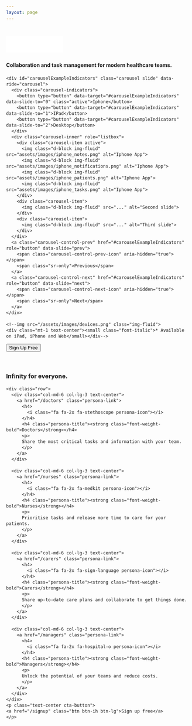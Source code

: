 ```yaml
---
layout: page
---
```


<div class="section top-section home">
  <div class="container">
    <h1 class="text-center heading">
      <img src="/assets/images/infinity.png" height="45">
    </h1>
    <h4 class="subheading">
      Collaboration and task management for modern healthcare teams.
    </h4>

    <div id="carouselExampleIndicators" class="carousel slide" data-ride="carousel">
      <div class="carousel-indicators">
        <button type="button" data-target="#carouselExampleIndicators" data-slide-to="0" class="active">Iphone</button>
        <button type="button" data-target="#carouselExampleIndicators" data-slide-to="1">IPad</button>
        <button type="button" data-target="#carouselExampleIndicators" data-slide-to="2">Desktop</button>
      </div>
      <div class="carousel-inner" role="listbox">
        <div class="carousel-item active">
          <img class="d-block img-fluid" src="assets/images/iphone_notes.png" alt="Iphone App">
          <img class="d-block img-fluid" src="assets/images/iphone_notifications.png" alt="Iphone App">
          <img class="d-block img-fluid" src="assets/images/iphone_patients.png" alt="Iphone App">
          <img class="d-block img-fluid" src="assets/images/iphone_tasks.png" alt="Iphone App">
        </div>
        <div class="carousel-item">
          <img class="d-block img-fluid" src="..." alt="Second slide">
        </div>
        <div class="carousel-item">
          <img class="d-block img-fluid" src="..." alt="Third slide">
        </div>
      </div>
      <a class="carousel-control-prev" href="#carouselExampleIndicators" role="button" data-slide="prev">
        <span class="carousel-control-prev-icon" aria-hidden="true"></span>
        <span class="sr-only">Previous</span>
      </a>
      <a class="carousel-control-next" href="#carouselExampleIndicators" role="button" data-slide="next">
        <span class="carousel-control-next-icon" aria-hidden="true"></span>
        <span class="sr-only">Next</span>
      </a>
    </div>

    <!--img src="/assets/images/devices.png" class="img-fluid">
    <div class="mt-1 text-center"><small class="font-italic">* Available on iPad, iPhone and Web</small></div-->
  </div>
</div>

<div class="signup2">
  <button type="button" class="nav-link btn btn-signup">Sign Up Free</button>
</div>

<br>
<br>

<!--div class="section features features-index">
  <div class="container">
    <div class="row">
      <div class="col-md-6 col-lg-3 text-center">
        <a href="/features#caseload" class="feature-link">
        <h4>
          <i class="fa fa-2x fa-list feature-icon"></i>
        </h4>
        <p class="feature-title">
        Caseload
        </p>
        <p>Manage and prioritise your caseload</p>
      </a>
      </div>
      <div class="col-md-6 col-lg-3 text-center">
        <a href="/features#tasks" class="feature-link">
        <h4>
          <i class="fa fa-2x fa-check-square-o feature-icon"></i>
        </h4>
        <p class="feature-title">
        Tasks
        </p>
        <p>
        Create and track clinical tasks
        </p>
        </a>
      </div>
      <div class="col-md-6 col-lg-3 text-center">
        <a href="/features#collaboration" class="feature-link">
        <h4>
          <i class="fa fa-2x fa-users feature-icon"></i>
        </h4>
        <p class="feature-title">
        Collaboration
        </p>
        <p>
        Share and handover with your team
        </p>
        </a>
      </div>
      <div class="col-md-6 col-lg-3 text-center">
        <a href="/features#notifications" class="feature-link">
        <h4>
          <i class="fa fa-2x fa-bell-o feature-icon"></i>
        </h4>
        <p class="feature-title">
        Notifications
        </p>
        <p>
        Receive alerts and reminders
        </p>
        </a>
      </div>
    </div>
    <p class="text-center cta-button">
    <a href="/signup" class="btn btn-signup btn-ih-alt btn-lg">Sign up free</a>
    </p>
  </div>
</div-->

<div class="section personas">
  <div class="container">
    <h3 class="text-center personas-header">Infinity for everyone.</h3>

    <div class="row">
      <div class="col-md-6 col-lg-3 text-center">
        <a href="/doctors" class="persona-link">
          <h4>
            <i class="fa fa-2x fa-stethoscope persona-icon"></i>
          </h4>
          <h4 class="persona-title"><strong class="font-weight-bold">Doctors</strong></h4>
          <p>
          Share the most critical tasks and information with your team.
          </p>
        </a>
      </div>

      <div class="col-md-6 col-lg-3 text-center">
        <a href="/nurses" class="persona-link">
          <h4>
            <i class="fa fa-2x fa-medkit persona-icon"></i>
          </h4>
          <h4 class="persona-title"><strong class="font-weight-bold">Nurses</strong></h4>
          <p>
          Prioritise tasks and release more time to care for your patients.
          </p>
        </a>
      </div>

      <div class="col-md-6 col-lg-3 text-center">
        <a href="/carers" class="persona-link">
          <h4>
            <i class="fa fa-2x fa-sign-language persona-icon"></i>
          </h4>
          <h4 class="persona-title"><strong class="font-weight-bold">Carers</strong></h4>
          <p>
          Share up-to-date care plans and collaborate to get things done.
          </p>
        </a>
      </div>

      <div class="col-md-6 col-lg-3 text-center">
        <a href="/managers" class="persona-link">
          <h4>
            <i class="fa fa-2x fa-hospital-o persona-icon"></i>
          </h4>
          <h4 class="persona-title"><strong class="font-weight-bold">Managers</strong></h4>
          <p>
          Unlock the potential of your teams and reduce costs.
          </p>
        </a>
      </div>
    </div>
    <p class="text-center cta-button">
    <a href="/signup" class="btn btn-ih btn-lg">Sign up free</a>
    </p>
  </div>
</div>

